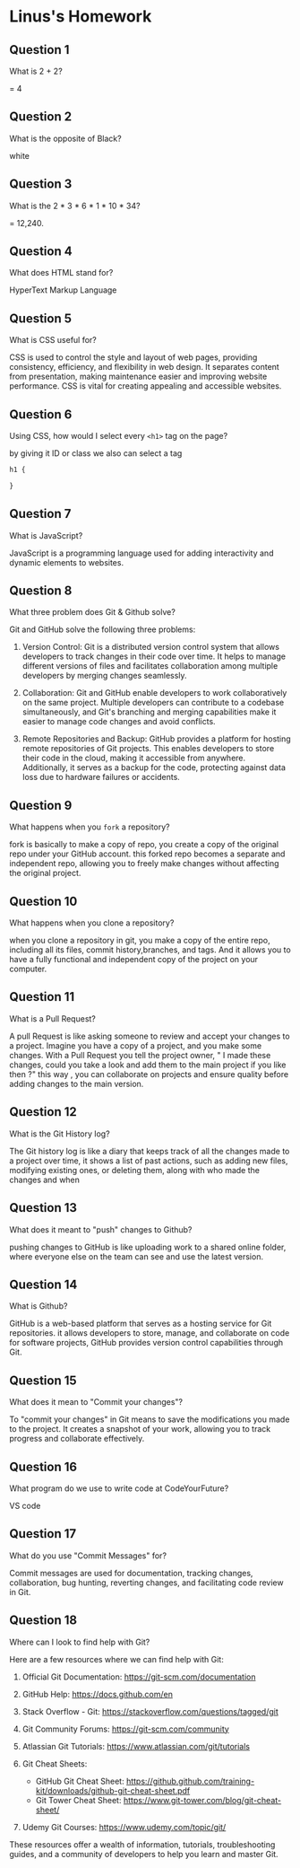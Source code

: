 # Linus's Homework

## Question 1

What is 2 + 2?

= 4

## Question 2

What is the opposite of Black?

white

## Question 3

What is the  2 * 3 * 6 * 1 * 10 * 34?

 = 12,240.

## Question 4 

What does HTML stand for?


HyperText Markup Language



## Question 5

What is CSS useful for?

CSS is used to control the style and layout of web pages, providing consistency, efficiency, and flexibility in web design.
 It separates content from presentation, making maintenance easier and improving website performance.
 CSS is vital for creating appealing and accessible websites.

## Question 6

Using CSS, how would I select every `<h1>` tag on the page?

by giving it ID or class we also can select a tag

```css
h1 {

}
```

## Question 7

What is JavaScript?


JavaScript is a programming language used for adding interactivity and dynamic elements to websites.

## Question 8

What three problem does Git & Github solve?

Git and GitHub solve the following three problems:

1. Version Control: Git is a distributed version control system that allows developers to track changes in their code over time. It helps to manage different versions of files and facilitates collaboration among multiple developers by merging changes seamlessly.

2. Collaboration: Git and GitHub enable developers to work collaboratively on the same project. Multiple developers can contribute to a codebase simultaneously, and Git's branching and merging capabilities make it easier to manage code changes and avoid conflicts.

3. Remote Repositories and Backup: GitHub provides a platform for hosting remote repositories of Git projects. This enables developers to store their code in the cloud, making it accessible from anywhere. Additionally, it serves as a backup for the code, protecting against data loss due to hardware failures or accidents.

## Question 9

What happens when you `fork` a repository?

fork is basically to make a copy of repo, you create a copy of the original repo under your GitHub account.
this forked repo becomes a separate and independent repo, allowing you to freely make changes without affecting the original project.  

## Question 10 

What happens when you clone a repository?

when you clone a repository in git, you make a copy of the entire repo, including all its files, commit history,branches, and tags.
And it allows you to have a fully functional and independent copy of the project on your computer.

## Question 11

What is a Pull Request?

A pull Request is like asking someone to review and accept your changes to a project. 
Imagine you have a copy of a project, and you make some changes. With a Pull Request you tell the project owner, 
" I made these changes, could you take a look and add them to the main project if you like then ?"
this way , you can collaborate on projects and ensure quality before adding changes to the main version. 


## Question 12

What is the Git History log?

The Git history log is like a diary that keeps track of all the changes made to a project over time, it shows a list of past actions, such as adding new files, modifying existing ones, or deleting them, along with who made the changes and when

## Question 13

What does it meant to "push" changes to Github?

pushing changes to GitHub is like uploading work to a shared online folder, where everyone else on the team can see and use the latest version.

## Question 14

What is Github?

GitHub is a web-based platform that serves as a hosting service for Git repositories. it allows developers to store, manage, and collaborate on code for software projects, GitHub provides version control capabilities through Git.

## Question 15

What does it mean to "Commit your changes"?

To "commit your changes" in Git means to save the modifications you made to the project. It creates a snapshot of your work, allowing you to track progress and collaborate effectively.

## Question 16

What program do we use to write code at CodeYourFuture?

VS code

## Question 17

What do you use "Commit Messages" for?

Commit messages are used for documentation, tracking changes, collaboration, bug hunting, reverting changes, and facilitating code review in Git.

## Question 18

Where can I look to find help with Git?

 Here are a few resources where we can find help with Git:

1. Official Git Documentation: https://git-scm.com/documentation

2. GitHub Help: https://docs.github.com/en

3. Stack Overflow - Git: https://stackoverflow.com/questions/tagged/git

4. Git Community Forums: https://git-scm.com/community

5. Atlassian Git Tutorials: https://www.atlassian.com/git/tutorials

6. Git Cheat Sheets:
   - GitHub Git Cheat Sheet: https://github.github.com/training-kit/downloads/github-git-cheat-sheet.pdf
   - Git Tower Cheat Sheet: https://www.git-tower.com/blog/git-cheat-sheet/

7. Udemy Git Courses: https://www.udemy.com/topic/git/

These resources offer a wealth of information, tutorials, troubleshooting guides, and a community of developers to help you learn and master Git.
